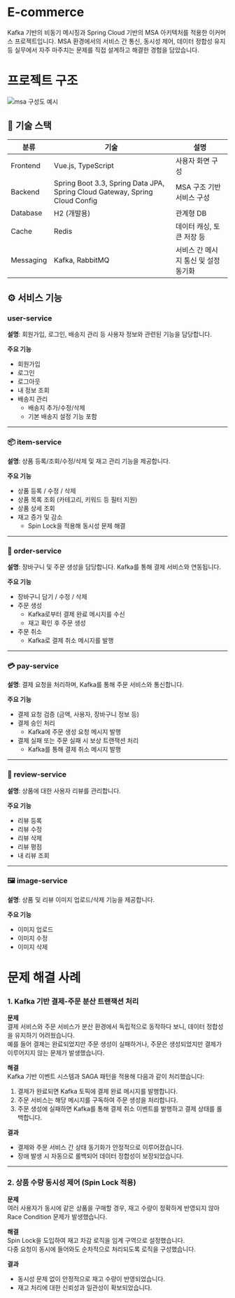 # E-commerce
Kafka 기반의 비동기 메시징과 Spring Cloud 기반의 MSA 아키텍처를 적용한 이커머스 프로젝트입니다. MSA 환경에서의 서비스 간 통신, 동시성 제어, 데이터 정합성 유지 등 실무에서 자주 마주치는 문제를 직접 설계하고 해결한 경험을 담았습니다.

# 프로젝트 구조
![msa 구성도 예시](https://github.com/user-attachments/assets/448c8e92-a30b-42ca-80b5-9e379c7777bd)

## 🔧 기술 스택

| 분류 | 기술 | 설명 |
|------|------|------|
| Frontend | Vue.js, TypeScript | 사용자 화면 구성 |
| Backend | Spring Boot 3.3, Spring Data JPA, Spring Cloud Gateway, Spring Cloud Config | MSA 구조 기반 서비스 구성 |
| Database | H2 (개발용) | 관계형 DB |
| Cache | Redis | 데이터 캐싱, 토큰 저장 등 |
| Messaging | Kafka, RabbitMQ | 서비스 간 메시지 통신 및 설정 동기화 |


 ## ⚙ 서비스 기능

### user-service
**설명**: 회원가입, 로그인, 배송지 관리 등 사용자 정보와 관련된 기능을 담당합니다.  

**주요 기능**
- 회원가입
- 로그인
- 로그아웃
- 내 정보 조회
- 배송지 관리
  - 배송지 추가/수정/삭제
  - 기본 배송지 설정 기능 포함

---

### 📦 item-service
**설명**: 상품 등록/조회/수정/삭제 및 재고 관리 기능을 제공합니다.  

**주요 기능**
- 상품 등록 / 수정 / 삭제
- 상품 목록 조회 (카테고리, 키워드 등 필터 지원)
- 상품 상세 조회
- 재고 증가 및 감소
  - Spin Lock을 적용해 동시성 문제 해결

---

### 🛒 order-service
**설명**: 장바구니 및 주문 생성을 담당합니다. Kafka를 통해 결제 서비스와 연동됩니다.  

**주요 기능**
- 장바구니 담기 / 수정 / 삭제
- 주문 생성
  - Kafka로부터 결제 완료 메시지를 수신
  - 재고 확인 후 주문 생성
- 주문 취소
  - Kafka로 결제 취소 메시지를 발행

---

### 💳 pay-service
**설명**: 결제 요청을 처리하며, Kafka를 통해 주문 서비스와 통신합니다.  

**주요 기능**
- 결제 요청 검증 (금액, 사용자, 장바구니 정보 등)
- 결제 승인 처리
  - Kafka에 주문 생성 요청 메시지 발행
- 결제 실패 또는 주문 실패 시 보상 트랜잭션 처리
  - Kafka를 통해 결제 취소 메시지 발행

---

### 📝 review-service
**설명**: 상품에 대한 사용자 리뷰를 관리합니다.  

**주요 기능**
- 리뷰 등록
- 리뷰 수정
- 리뷰 삭제
- 리뷰 평점
- 내 리뷰 조회

---

### 🖼 image-service
**설명**: 상품 및 리뷰 이미지 업로드/삭제 기능을 제공합니다.  

**주요 기능**
- 이미지 업로드
- 이미지 수정
- 이미지 삭제
 
#  문제 해결 사례

### 1. Kafka 기반 결제-주문 분산 트랜잭션 처리

**문제**  
결제 서비스와 주문 서비스가 분산 환경에서 독립적으로 동작하다 보니, 데이터 정합성을 유지하기 어려웠습니다.  
예를 들어 결제는 완료되었지만 주문 생성이 실패하거나, 주문은 생성되었지만 결제가 이루어지지 않는 문제가 발생했습니다.

**해결**  
Kafka 기반 이벤트 시스템과 SAGA 패턴을 적용해 다음과 같이 처리했습니다:
1. 결제가 완료되면 Kafka 토픽에 결제 완료 메시지를 발행합니다.
2. 주문 서비스는 해당 메시지를 구독하여 주문 생성을 처리합니다.
3. 주문 생성에 실패하면 Kafka를 통해 결제 취소 이벤트를 발행하고 결제 상태를 롤백합니다.

**결과**  
- 결제와 주문 서비스 간 상태 동기화가 안정적으로 이루어졌습니다.
- 장애 발생 시 자동으로 롤백되어 데이터 정합성이 보장되었습니다.

---

### 2. 상품 수량 동시성 제어 (Spin Lock 적용)

**문제**  
여러 사용자가 동시에 같은 상품을 구매할 경우, 재고 수량이 정확하게 반영되지 않아 Race Condition 문제가 발생했습니다.

**해결**  
Spin Lock을 도입하여 재고 차감 로직을 임계 구역으로 설정했습니다.  
다중 요청이 동시에 들어와도 순차적으로 처리되도록 로직을 구성했습니다.

**결과**  
- 동시성 문제 없이 안정적으로 재고 수량이 반영되었습니다.
- 재고 처리에 대한 신뢰성과 일관성이 확보되었습니다.
